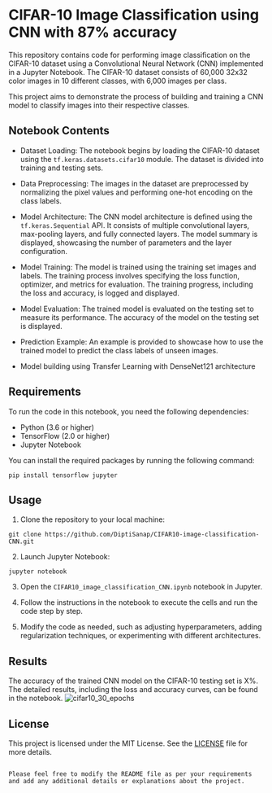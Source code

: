 # CIFAR-10 Image Classification using CNN with 87% accuracy

This repository contains code for performing image classification on the CIFAR-10 dataset using a Convolutional Neural Network (CNN) implemented in a Jupyter Notebook. The CIFAR-10 dataset consists of 60,000 32x32 color images in 10 different classes, with 6,000 images per class.

This project aims to demonstrate the process of building and training a CNN model to classify images into their respective classes.

## Notebook Contents

- Dataset Loading: The notebook begins by loading the CIFAR-10 dataset using the `tf.keras.datasets.cifar10` module. The dataset is divided into training and testing sets.

- Data Preprocessing: The images in the dataset are preprocessed by normalizing the pixel values and performing one-hot encoding on the class labels.

- Model Architecture: The CNN model architecture is defined using the `tf.keras.Sequential` API. It consists of multiple convolutional layers, max-pooling layers, and fully connected layers. The model summary is displayed, showcasing the number of parameters and the layer configuration.

- Model Training: The model is trained using the training set images and labels. The training process involves specifying the loss function, optimizer, and metrics for evaluation. The training progress, including the loss and accuracy, is logged and displayed.

- Model Evaluation: The trained model is evaluated on the testing set to measure its performance. The accuracy of the model on the testing set is displayed.

- Prediction Example: An example is provided to showcase how to use the trained model to predict the class labels of unseen images.

- Model building using Transfer Learning with DenseNet121 architecture

## Requirements

To run the code in this notebook, you need the following dependencies:

- Python (3.6 or higher)
- TensorFlow (2.0 or higher)
- Jupyter Notebook

You can install the required packages by running the following command:

```shell
pip install tensorflow jupyter
```

## Usage

1. Clone the repository to your local machine:

```shell
git clone https://github.com/DiptiSanap/CIFAR10-image-classification-CNN.git
```

2. Launch Jupyter Notebook:

```shell
jupyter notebook
```

3. Open the `CIFAR10_image_classification_CNN.ipynb` notebook in Jupyter.

4. Follow the instructions in the notebook to execute the cells and run the code step by step.

5. Modify the code as needed, such as adjusting hyperparameters, adding regularization techniques, or experimenting with different architectures.

## Results

The accuracy of the trained CNN model on the CIFAR-10 testing set is X%. The detailed results, including the loss and accuracy curves, can be found in the notebook.
![cifar10_30_epochs](https://github.com/DiptiSanap/CIFAR10-image-classification-CNN/assets/107847530/45e274c0-cf03-47c9-9502-3f09862298d5)


## License

This project is licensed under the MIT License. See the [LICENSE](LICENSE) file for more details.
```

Please feel free to modify the README file as per your requirements and add any additional details or explanations about the project.
